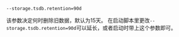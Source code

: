 ```shell
--storage.tsdb.retention=90d
```

该参数决定何时删除旧数据，默认为15天。
在启动脚本里更改`--storage.tsdb.retention=90d`可以延长，或者启动时带上这个参数即可。